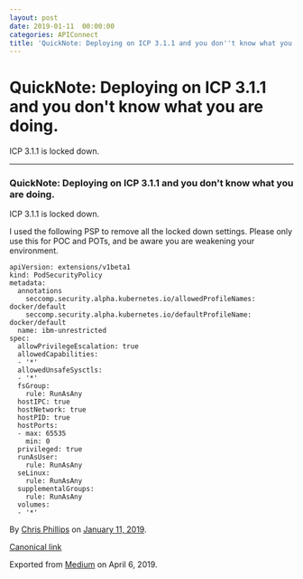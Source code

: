 ```yaml
---
layout: post
date: 2019-01-11  00:00:00
categories: APIConnect
title: 'QuickNote: Deploying on ICP 3.1.1 and you don''t know what you are doing.'
---
```


QuickNote: Deploying on ICP 3.1.1 and you don't know what you are doing. 
========================================================================

 
ICP 3.1.1 is locked down.


 
 
 

------------------------------------------------------------------------


 
 
### QuickNote: Deploying on ICP 3.1.1 and you don't know what you are doing. 

ICP 3.1.1 is locked down.

I used the following PSP to remove all the locked down settings. Please
only use this for POC and POTs, and be aware you are weakening your
environment.

``` 
apiVersion: extensions/v1beta1
kind: PodSecurityPolicy
metadata:
  annotations
    seccomp.security.alpha.kubernetes.io/allowedProfileNames: docker/default
    seccomp.security.alpha.kubernetes.io/defaultProfileName: docker/default
  name: ibm-unrestricted
spec:
  allowPrivilegeEscalation: true
  allowedCapabilities:
  - '*'
  allowedUnsafeSysctls:
  - '*'
  fsGroup:
    rule: RunAsAny
  hostIPC: true
  hostNetwork: true
  hostPID: true
  hostPorts:
  - max: 65535
    min: 0
  privileged: true
  runAsUser:
    rule: RunAsAny
  seLinux:
    rule: RunAsAny
  supplementalGroups:
    rule: RunAsAny
  volumes:
  - '*'
```





By [Chris Phillips](https://medium.com/@cminion) on
[January 11, 2019](https://medium.com/p/ebe860d13eef).

[Canonical
link](https://medium.com/@cminion/quicknote-deploying-on-icp-3-1-1-and-you-dont-know-what-you-are-doing-ebe860d13eef)

Exported from [Medium](https://medium.com) on April 6, 2019.
